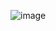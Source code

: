 ![image](https://github.com/winofsql/subject-230517/assets/1501327/bfada9ee-514b-41c7-96ad-ba25325d338d)
